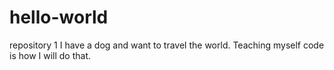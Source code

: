 # hello-world
repository 1
I have a dog and want to travel the world.
Teaching myself code is how I will do that.

